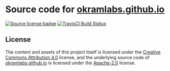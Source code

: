 # Source code for [okramlabs.github.io]

[![Source license badge][license-src-img]][license-src-link]
[![TravisCI Build Status][travis-img]][travis-link]

## License

The content and assets of this project itself is licensed under the [Creative Commons Attribution 4.0][license-content-link] license, and the underlying source code of [okramlabs.github.io] is licensed under the [Apache-2.0][license-src-link] license.

<!-- links -->

<!-- License -->
[license-src-img]: https://img.shields.io/badge/license-Apache--2.0-blue.svg?style=flat-square
[license-src-link]: LICENSE

[license-content-img]: https://img.shields.io/badge/license-Apache-2.0-blue.svg?style=flat-square
[license-content-link]: LICENSE-content

[okramlabs.github.io]: https://okramlabs.github.io/

<!-- travis-ci -->
[travis-img]: https://travis-ci.org/okramlabs/okramlabs.github.src.svg?branch=master
[travis-link]: https://travis-ci.org/okramlabs/okramlabs.github.src
